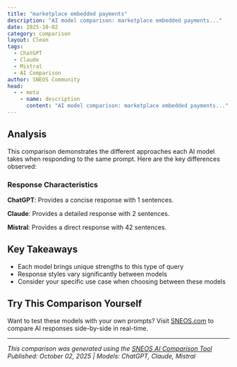 ```yaml
---
title: "marketplace embedded payments"
description: "AI model comparison: marketplace embedded payments..."
date: 2025-10-02
category: comparison
layout: Clean
tags:
  - ChatGPT
  - Claude
  - Mistral
  - AI Comparison
author: SNEOS Community
head:
  - - meta
    - name: description
      content: "AI model comparison: marketplace embedded payments..."
---
```


<ChatComparison
  title="marketplace embedded payments"
  prompt="marketplace embedded payments"
  :responses='{
    "ChatGPT": "Error calling OpenAI API.",
    "Claude": "Marketplace embedded payments refer to integrated payment processing solutions built directly into marketplace platforms, allowing seamless transactions between buyers and sellers without redirecting to external payment processors.\n\n## Key Components\n\n### **Payment Infrastructure**\n- **Payment processing** - Handle credit cards, digital wallets, bank transfers\n- **Split payments** - Automatically distribute funds between marketplace and sellers\n- **Escrow services** - Hold funds until transaction completion\n- **Multi-party settlements** - Manage complex fee structures\n\n### **Technical Integration**\n- **APIs and SDKs** - Embed payment flows into marketplace UI\n- **White-label solutions** - Maintain consistent branding\n- **Real-time processing** - Instant payment confirmation\n- **Mobile optimization** - Seamless mobile payment experience\n\n## Benefits\n\n### **For Marketplaces**\n- **Revenue streams** - Payment processing fees, transaction commissions\n- **User retention** - Frictionless checkout experience\n- **Data control** - Access to transaction analytics\n- **Compliance management** - Built-in regulatory compliance\n\n### **For Sellers**\n- **Faster payouts** - Automated settlement processes\n- **Reduced complexity** - No separate merchant accounts needed\n- **Lower barriers** - Easy onboarding process\n- **Global reach** - Multi-currency support\n\n## Popular Solutions\n\n### **Major Providers**\n- **Stripe Connect** - Comprehensive marketplace payment platform\n- **PayPal Commerce Platform** - Integrated PayPal solutions\n- **Adyen MarketPay** - Global payment processing\n- **Square** - SMB-focused marketplace solutions\n\n### **Implementation Models**\n- **Payment facilitator** - Marketplace as master merchant\n- **Payment processor** - Direct integration with payment networks\n- **Hybrid solutions** - Combination of multiple payment methods\n\n## Considerations\n\n### **Regulatory Compliance**\n- KYC/AML requirements\n- PCI DSS compliance\n- Regional payment regulations\n- Tax reporting obligations\n\n### **Risk Management**\n- Fraud detection and prevention\n- Dispute resolution processes\n- Chargeback management\n- Seller verification\n\nWould you like me to elaborate on any specific aspect of marketplace embedded payments?",
    "Mistral": "Embedded payments in a marketplace refer to the integration of payment processing directly within the marketplace platform, allowing buyers and sellers to conduct transactions seamlessly without leaving the platform. This approach enhances user experience, streamlines operations, and can provide additional revenue streams for the marketplace. Here are some key aspects and benefits of embedded payments in a marketplace:\n\n### Key Aspects of Embedded Payments\n\n1. **Seamless Integration**:\n   - Embedded payments are integrated directly into the marketplace\u0027s user interface, making the payment process smooth and intuitive for both buyers and sellers.\n\n2. **Payment Gateways**:\n   - Marketplaces often partner with payment gateways like Stripe, PayPal, or Square to handle the technical aspects of payment processing, including security and compliance.\n\n3. **Escrow Services**:\n   - Some marketplaces use escrow services to hold funds until the transaction is completed, ensuring that both buyers and sellers are protected.\n\n4. **Fraud Detection**:\n   - Embedded payment systems typically include robust fraud detection mechanisms to protect against unauthorized transactions and ensure the security of user data.\n\n5. **Compliance**:\n   - Marketplaces must comply with various regulations, such as PCI-DSS (Payment Card Industry Data Security Standard), to ensure the security of payment information.\n\n### Benefits of Embedded Payments\n\n1. **Enhanced User Experience**:\n   - By keeping the payment process within the marketplace, users enjoy a more cohesive and convenient experience, which can lead to higher customer satisfaction and loyalty.\n\n2. **Increased Revenue**:\n   - Marketplaces can generate additional revenue through transaction fees, subscription fees, or other monetization strategies tied to the payment process.\n\n3. **Operational Efficiency**:\n   - Embedded payments can automate many aspects of the transaction process, reducing the need for manual intervention and lowering operational costs.\n\n4. **Data Insights**:\n   - Marketplaces can gain valuable insights into user behavior and transaction patterns, which can be used to improve the platform and offer more personalized experiences.\n\n5. **Trust and Security**:\n   - By handling payments directly, marketplaces can build trust with users by ensuring secure and reliable transactions.\n\n### Implementation Considerations\n\n1. **Technical Integration**:\n   - Integrating embedded payments requires technical expertise to ensure seamless functionality and security. This often involves API integration with payment gateways.\n\n2. **User Onboarding**:\n   - Marketplaces need to ensure a smooth onboarding process for users, including KYC (Know Your Customer) procedures and setting up payment methods.\n\n3. **Customer Support**:\n   - Providing robust customer support for payment-related issues is crucial to maintaining user trust and satisfaction.\n\n4. **Scalability**:\n   - The payment system must be scalable to handle increasing transaction volumes as the marketplace grows.\n\n5. **Regulatory Compliance**:\n   - Marketplaces must stay updated with regulatory requirements and ensure compliance with local and international laws related to payments and data protection.\n\n### Examples of Marketplaces with Embedded Payments\n\n1. **Airbnb**:\n   - Airbnb uses embedded payments to handle bookings and payments between hosts and guests, ensuring a seamless and secure transaction process.\n\n2. **Etsy**:\n   - Etsy integrates payment processing directly into its platform, allowing buyers to purchase items and sellers to receive payments without leaving the site.\n\n3. **Uber**:\n   - Uber\u0027s embedded payment system allows riders to pay for their trips directly through the app, with payments processed automatically.\n\n### Conclusion\n\nEmbedded payments in a marketplace offer numerous advantages, including improved user experience, increased revenue opportunities, and enhanced operational efficiency. However, implementing such a system requires careful planning, technical expertise, and a focus on regulatory compliance. By successfully integrating embedded payments, marketplaces can create a more cohesive and trustworthy platform for their users."
  }'
  published-date="08:23"
/>

## Analysis

This comparison demonstrates the different approaches each AI model takes when responding to the same prompt. Here are the key differences observed:

### Response Characteristics

**ChatGPT**: Provides a concise response with 1 sentences. 

**Claude**: Provides a detailed response with 2 sentences. 

**Mistral**: Provides a direct response with 42 sentences. 

## Key Takeaways

- Each model brings unique strengths to this type of query
- Response styles vary significantly between models
- Consider your specific use case when choosing between these models

## Try This Comparison Yourself

Want to test these models with your own prompts? Visit [SNEOS.com](https://sneos.com) to compare AI responses side-by-side in real-time.

---

*This comparison was generated using the [SNEOS AI Comparison Tool](https://sneos.com)*
*Published: October 02, 2025 | Models: ChatGPT, Claude, Mistral*
